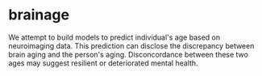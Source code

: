 # brainage

We attempt to build models to predict individual's age based on neuroimaging data. This prediction can disclose the discrepancy between brain aging and the person's aging. Disconcordance between these two ages may suggest resilient or deteriorated mental health. 
